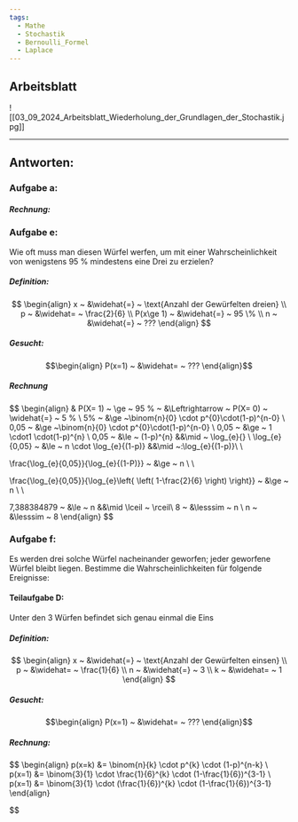```yaml
---
tags:
  - Mathe
  - Stochastik
  - Bernoulli_Formel
  - Laplace
---
```

## Arbeitsblatt

![[03_09_2024_Arbeitsblatt_Wiederholung_der_Grundlagen_der_Stochastik.jpg]]

---

## Antworten:
### Aufgabe a:
##### Rechnung:


### Aufgabe e:
Wie oft muss man diesen Würfel werfen, um mit einer Wahrscheinlichkeit von wenigstens 95 % mindestens eine Drei zu erzielen?
##### Definition:

$$
\begin{align}
x ~ &\widehat{=} ~ \text{Anzahl der Gewürfelten dreien} \\
p ~ &\widehat= ~ \frac{2}{6} \\
P(x\ge 1) ~ &\widehat{=} ~ 95 \% \\
n ~ &\widehat{=} ~ ???
\end{align}
$$

##### Gesucht:
$$\begin{align}
P(x=1) ~ &\widehat= ~ ???
\end{align}$$

##### Rechnung

$$
\begin{align} & 
P(X= 1) ~ \ge ~ 95 \% ~ &\Leftrightarrow ~ P(X= 0) ~ \widehat{=} ~ 5 \% \\
5\% ~ &\ge ~\binom{n}{0} \cdot p^{0}\cdot(1-p)^{n-0} \\
0,05 ~ &\ge ~\binom{n}{0} \cdot p^{0}\cdot(1-p)^{n-0} \\
0,05 ~ &\ge ~ 1 \cdot1 \cdot(1-p)^{n} \\
0,05 ~ &\le ~ (1-p)^{n} &&\mid ~ \log_{e}\{\} \\
\log_{e}\{0,05\} ~ &\le ~ n \cdot \log_{e}\{(1-p)\} &&\mid ~:\log_{e}\{(1-p)\}\\ \\

\frac{\log_{e}\{0,05\}}{\log_{e}\{(1-P)\}} ~ &\ge ~ n \\ \\

\frac{\log_{e}\{0,05\}}{\log_{e}\left\{ \left( 1-\frac{2}{6} \right) \right\}} ~ &\ge ~ n \\ \\

7,388384879 ~ &\le ~ n &&\mid \lceil ~ \rceil\\
8 ~ &\lesssim ~ n \\
n ~ &\lesssim ~ 8
\end{align}
$$


### Aufgabe f:
Es werden drei solche Würfel nacheinander geworfen; jeder geworfene Würfel bleibt liegen.
Bestimme die Wahrscheinlichkeiten für folgende Ereignisse:

#### Teilaufgabe D:
Unter den 3 Würfen befindet sich genau einmal die Eins

##### Definition:

$$
\begin{align}
x ~ &\widehat{=} ~ \text{Anzahl der Gewürfelten einsen} \\
p ~ &\widehat= ~ \frac{1}{6} \\
n ~ &\widehat{=} ~ 3 \\
k ~ &\widehat= ~ 1
\end{align}
$$

##### Gesucht:
$$\begin{align}
P(x=1) ~ &\widehat= ~ ???
\end{align}$$

##### Rechnung:
$$
	\begin{align}
		p(x=k) &= \binom{n}{k} \cdot p^{k} \cdot (1-p)^{n-k} \\
		p(x=1) &= \binom{3}{1} \cdot \frac{1}{6}^{k} \cdot (1-\frac{1}{6})^{3-1} \\
		p(x=1) &= \binom{3}{1} \cdot (\frac{1}{6})^{k} \cdot (1-\frac{1}{6})^{3-1} 
	\end{align}

$$





